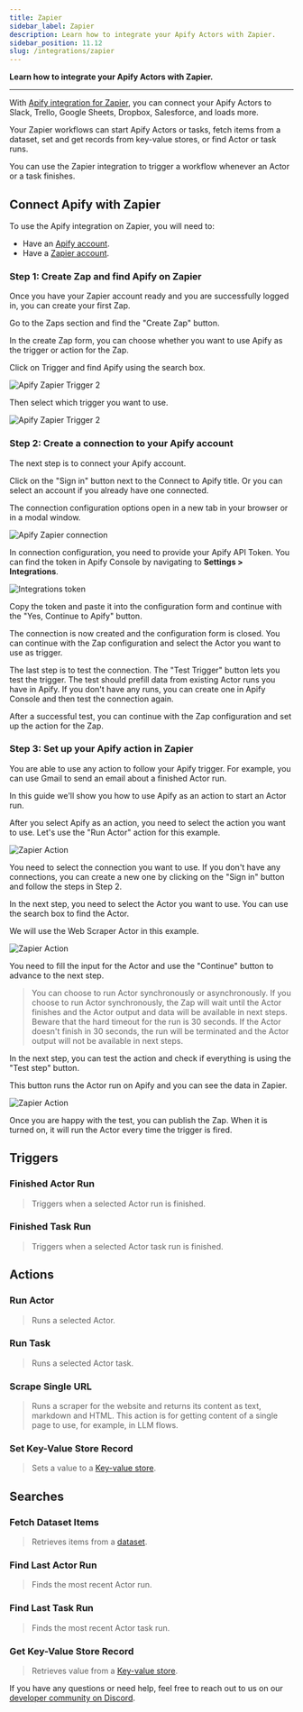```yaml
---
title: Zapier
sidebar_label: Zapier
description: Learn how to integrate your Apify Actors with Zapier.
sidebar_position: 11.12
slug: /integrations/zapier
---
```


**Learn how to integrate your Apify Actors with Zapier.**

---

With [Apify integration for Zapier](https://zapier.com/apps/apify/integrations), you can connect your Apify Actors to Slack, Trello, Google Sheets, Dropbox, Salesforce, and loads more.

Your Zapier workflows can start Apify Actors or tasks, fetch items from a dataset, set and get records from key-value stores, or find Actor or task runs.

You can use the Zapier integration to trigger a workflow whenever an Actor or a task finishes.

## Connect Apify with Zapier

To use the Apify integration on Zapier, you will need to:

- Have an [Apify account](https://console.apify.com/).
- Have a [Zapier account](https://zapier.com/).

### Step 1: Create Zap and find Apify on Zapier

Once you have your Zapier account ready and you are successfully logged in, you can create your first Zap.

Go to the Zaps section and find the "Create Zap" button.

In the create Zap form, you can choose whether you want to use Apify as the trigger or action for the Zap.

Click on Trigger and find Apify using the search box.

![Apify Zapier Trigger 2](./images/zapier-trigger.png)

Then select which trigger you want to use.

![Apify Zapier Trigger 2](./images/zapier-trigger-2.png)

### Step 2: Create a connection to your Apify account

The next step is to connect your Apify account.

Click on the "Sign in" button next to the Connect to Apify title. Or you can select an account if you already have one connected.

The connection configuration options open in a new tab in your browser or in a modal window.

![Apify Zapier connection](./images/zapier-new-connection.png)

In connection configuration, you need to provide your Apify API Token. You can find the token in Apify Console by navigating to **Settings > Integrations**.

![Integrations token](./images/apify-integrations-token.png)

Copy the token and paste it into the configuration form and continue with the "Yes, Continue to Apify" button.

The connection is now created and the configuration form is closed. You can continue with the Zap configuration and select the Actor you want to use as trigger.

The last step is to test the connection. The "Test Trigger" button lets you test the trigger. The test should prefill data from existing Actor runs you have in Apify. If you don't have any runs, you can create one in Apify Console and then test the connection again.

After a successful test, you can continue with the Zap configuration and set up the action for the Zap.

### Step 3: Set up your Apify action in Zapier

You are able to use any action to follow your Apify trigger. For example, you can use Gmail to send an email about a finished Actor run.

In this guide we'll show you how to use Apify as an action to start an Actor run.

After you select Apify as an action, you need to select the action you want to use. Let's use the "Run Actor" action for this example.

![Zapier Action](./images/zapier-action-1.png)

You need to select the connection you want to use. If you don't have any connections, you can create a new one by clicking on the "Sign in" button and follow the steps in Step 2.

In the next step, you need to select the Actor you want to use. You can use the search box to find the Actor.

We will use the Web Scraper Actor in this example.

![Zapier Action](./images/zapier-action-2.png)

You need to fill the input for the Actor and use the "Continue" button to advance to the next step.

> You can choose to run Actor synchronously or asynchronously. If you choose to run Actor synchronously, the Zap will wait until the Actor finishes and the Actor output and data will be available in next steps.
> Beware that the hard timeout for the run is 30 seconds. If the Actor doesn't finish in 30 seconds, the run will be terminated and the Actor output will not be available in next steps.

In the next step, you can test the action and check if everything is using the "Test step" button.

This button runs the Actor run on Apify and you can see the data in Zapier.

![Zapier Action](./images/zapier-action-3.png)

Once you are happy with the test, you can publish the Zap. When it is turned on, it will run the Actor every time the trigger is fired.

## Triggers

### Finished Actor Run

> Triggers when a selected Actor run is finished.

### Finished Task Run

> Triggers when a selected Actor task run is finished.

## Actions

### Run Actor

> Runs a selected Actor.

### Run Task

> Runs a selected Actor task.

### Scrape Single URL

> Runs a scraper for the website and returns its content as text, markdown and HTML.
> This action is for getting content of a single page to use, for example, in LLM flows.

### Set Key-Value Store Record

> Sets a value to a [Key-value store](/platform/storage/key-value-store).

## Searches

### Fetch Dataset Items

> Retrieves items from a [dataset](/platform/storage/dataset).

### Find Last Actor Run

> Finds the most recent Actor run.

### Find Last Task Run

> Finds the most recent Actor task run.

### Get Key-Value Store Record

> Retrieves value from a [Key-value store](/platform/storage/key-value-store).

If you have any questions or need help, feel free to reach out to us on our [developer community on Discord](https://discord.com/invite/jyEM2PRvMU).
